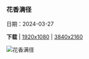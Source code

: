 ### 花香满径

日期：2024-03-27

**下载**  |  [1920x1080](https://cn.bing.com/th?id=OHR.ShanghaiBlossoms_ZH-CN5594677517_1920x1080.jpg)  |  [3840x2160](https://cn.bing.com/th?id=OHR.ShanghaiBlossoms_ZH-CN5594677517_UHD.jpg)

![花香满径](https://cn.bing.com/th?id=OHR.ShanghaiBlossoms_ZH-CN5594677517_1920x1080.jpg "上海的樱花，中国 (© Yaorusheng/Getty Images)")

